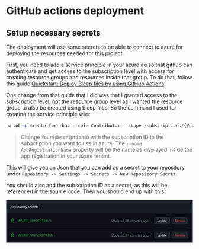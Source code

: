 # GitHub actions deployment

## Setup necessary secrets

The deployment will use some secrets to be able to connect to azure for deploying the resources needed for this project.

First, you need to add a service principle in your azure ad so that github can authenticate and get access to the subscription level with access for creating resource groups and resources inside that group. To do that, follow this guide [Quickstart: Deploy Bicep files by using GitHub Actions](https://docs.microsoft.com/en-us/azure/azure-resource-manager/bicep/deploy-github-actions?tabs=userlevel%2CCLI).

One change from that guide that I did was that I granted access to the subscription level, not the resource group level as I wanted the resource group to also be created using bicep files. So the command I used for creating the service principle was:

````powershell
az ad sp create-for-rbac --role Contributor --scope /subscriptions/{YourSubscriptionID} --name {AppRegistrationName} --sdk-auth
````

> Change `YourSubscriptionID` with the subscription ID to the subscription you want to use in azure.
> The `--name AppRegistrationName` property will be the name as displayed inside the app registration in your azure tenant.

This will give you an Json that you can add as a secret to your repository under `Repository -> Settings -> Secrets -> New Repository Secret`.

You should also add the subscription ID as a secret, as this will be referenced in the source code. Then you should end up with this:

![Secret picture](./Pictures/Secrets.png)
